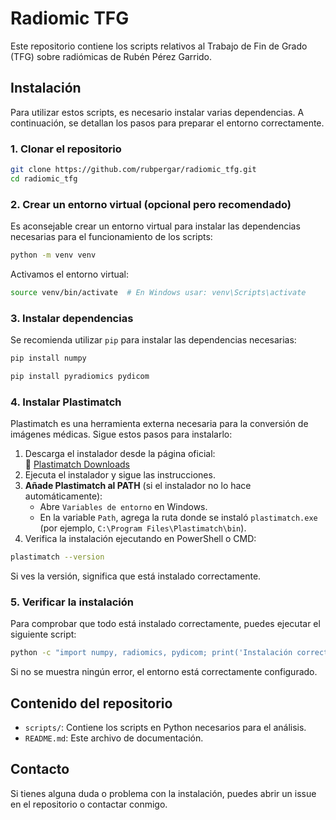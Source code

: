 # Radiomic TFG

Este repositorio contiene los scripts relativos al Trabajo de Fin de Grado (TFG) sobre radiómicas de Rubén Pérez Garrido.

## Instalación

Para utilizar estos scripts, es necesario instalar varias dependencias. A continuación, se detallan los pasos para preparar el entorno correctamente.

### 1. Clonar el repositorio

```bash
git clone https://github.com/rubpergar/radiomic_tfg.git
cd radiomic_tfg
```

### 2. Crear un entorno virtual (opcional pero recomendado)

Es aconsejable crear un entorno virtual para instalar las dependencias necesarias para el funcionamiento de los scripts:

```bash
python -m venv venv
```

Activamos el entorno virtual:

```bash
source venv/bin/activate  # En Windows usar: venv\Scripts\activate
```

### 3. Instalar dependencias

Se recomienda utilizar `pip` para instalar las dependencias necesarias:

```bash
pip install numpy
```

```bash
pip install pyradiomics pydicom
```

### 4. Instalar Plastimatch

Plastimatch es una herramienta externa necesaria para la conversión de imágenes médicas. Sigue estos pasos para instalarlo:

1. Descarga el instalador desde la página oficial:  
   🔗 [Plastimatch Downloads](https://sourceforge.net/projects/plastimatch/)
2. Ejecuta el instalador y sigue las instrucciones.
3. **Añade Plastimatch al PATH** (si el instalador no lo hace automáticamente):
   - Abre `Variables de entorno` en Windows.
   - En la variable `Path`, agrega la ruta donde se instaló `plastimatch.exe` (por ejemplo, `C:\Program Files\Plastimatch\bin`).
4. Verifica la instalación ejecutando en PowerShell o CMD:

```sh
plastimatch --version
```

Si ves la versión, significa que está instalado correctamente.

### 5. Verificar la instalación

Para comprobar que todo está instalado correctamente, puedes ejecutar el siguiente script:

```bash
python -c "import numpy, radiomics, pydicom; print('Instalación correcta')"
```

Si no se muestra ningún error, el entorno está correctamente configurado.

## Contenido del repositorio

- `scripts/`: Contiene los scripts en Python necesarios para el análisis.
- `README.md`: Este archivo de documentación.

## Contacto

Si tienes alguna duda o problema con la instalación, puedes abrir un issue en el repositorio o contactar conmigo.
